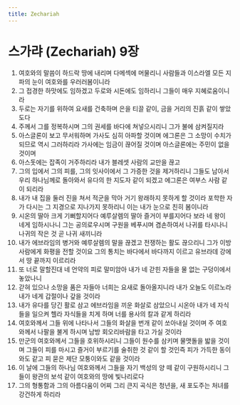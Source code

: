 ```yaml
---
title: Zechariah
---
```


# 스가랴 (Zechariah) 9장
1. 여호와의 말씀이 하드락 땅에 내리며 다메섹에 머물리니 사람들과 이스라엘 모든 지파의 눈이 여호와를 우러러봄이니라
1. 그 접경한 하맛에도 임하겠고 두로와 시돈에도 임하리니 그들이 매우 지혜로움이니라
1. 두로는 자기를 위하여 요새를 건축하며 은을 티끌 같이, 금을 거리의 진흙 같이 쌓았도다
1. 주께서 그를 정복하시며 그의 권세를 바다에 쳐넣으시리니 그가 불에 삼켜질지라
1. 아스글론이 보고 무서워하며 가사도 심히 아파할 것이며 에그론은 그 소망이 수치가 되므로 역시 그러하리라 가사에는 임금이 끊어질 것이며 아스글론에는 주민이 없을 것이며
1. 아스돗에는 잡족이 거주하리라 내가 블레셋 사람의 교만을 끊고
1. 그의 입에서 그의 피를, 그의 잇사이에서 그 가증한 것을 제거하리니 그들도 남아서 우리 하나님께로 돌아와서 유다의 한 지도자 같이 되겠고 에그론은 여부스 사람 같이 되리라
1. 내가 내 집을 둘러 진을 쳐서 적군을 막아 거기 왕래하지 못하게 할 것이라 포학한 자가 다시는 그 지경으로 지나가지 못하리니 이는 내가 눈으로 친히 봄이니라
1. 시온의 딸아 크게 기뻐할지어다 예루살렘의 딸아 즐거이 부를지어다 보라 네 왕이 네게 임하시나니 그는 공의로우시며 구원을 베푸시며 겸손하여서 나귀를 타시나니 나귀의 작은 것 곧 나귀 새끼니라
1. 내가 에브라임의 병거와 예루살렘의 말을 끊겠고 전쟁하는 활도 끊으리니 그가 이방 사람에게 화평을 전할 것이요 그의 통치는 바다에서 바다까지 이르고 유브라데 강에서 땅 끝까지 이르리라
1. 또 너로 말할진대 네 언약의 피로 말미암아 내가 네 갇힌 자들을 물 없는 구덩이에서 놓았나니
1. 갇혀 있으나 소망을 품은 자들아 너희는 요새로 돌아올지니라 내가 오늘도 이르노라 내가 네게 갑절이나 갚을 것이라
1. 내가 유다를 당긴 활로 삼고 에브라임을 끼운 화살로 삼았으니 시온아 내가 네 자식들을 일으켜 헬라 자식들을 치게 하며 너를 용사의 칼과 같게 하리라
1. 여호와께서 그들 위에 나타나서 그들의 화살을 번개 같이 쏘아내실 것이며 주 여호와께서 나팔을 불게 하시며 남방 회오리바람을 타고 가실 것이라
1. 만군의 여호와께서 그들을 호위하시리니 그들이 원수를 삼키며 물맷돌을 밟을 것이며 그들이 피를 마시고 즐거이 부르기를 술취한 것 같이 할 것인즉 피가 가득한 동이와도 같고 피 묻은 제단 모퉁이와도 같을 것이라
1. 이 날에 그들의 하나님 여호와께서 그들을 자기 백성의 양 떼 같이 구원하시리니 그들이 왕관의 보석 같이 여호와의 땅에 빛나리로다
1. 그의 형통함과 그의 아름다움이 어찌 그리 큰지 곡식은 청년을, 새 포도주는 처녀를 강건하게 하리라